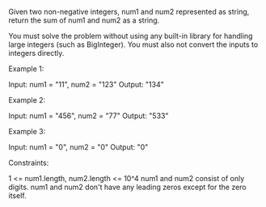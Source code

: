 Given two non-negative integers, num1 and num2 represented as string, return
the sum of num1 and num2 as a string.

You must solve the problem without using any built-in library for handling
large integers (such as BigInteger). You must also not convert the inputs to
integers directly.


Example 1:


Input: num1 = "11", num2 = "123"
Output: "134"


Example 2:


Input: num1 = "456", num2 = "77"
Output: "533"


Example 3:


Input: num1 = "0", num2 = "0"
Output: "0"



Constraints:


1 <= num1.length, num2.length <= 10^4
num1 and num2 consist of only digits.
num1 and num2 don't have any leading zeros except for the zero itself.




